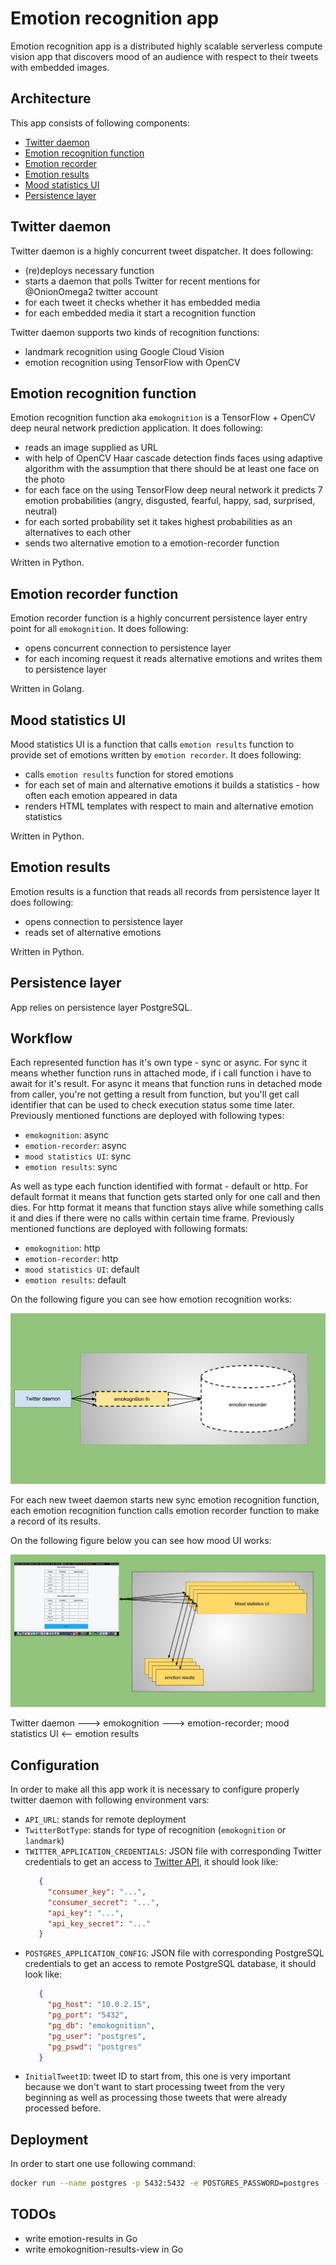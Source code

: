 Emotion recognition app
=======================

Emotion recognition app is a distributed highly scalable serverless compute vision app that discovers mood of an audience with respect to their tweets with embedded images.

Architecture
------------

This app consists of following components:

 - [Twitter daemon](twitter-daemon)
 - [Emotion recognition function](emotion-recognition/emokognition)
 - [Emotion recorder](emotion-recognition/emotion-recorder)
 - [Emotion results](emotion-recognition/emotion-results)
 - [Mood statistics UI](emotion-recognition/emokognition-results-view-html)
 - [Persistence layer](https://www.postgresql.org)

Twitter daemon
--------------

Twitter daemon is a highly concurrent tweet dispatcher. It does following:

 - (re)deploys necessary function
 - starts a daemon that polls Twitter for recent mentions for @OnionOmega2 twitter account
 - for each tweet it checks whether it has embedded media
 - for each embedded media it start a recognition function

Twitter daemon supports two kinds of recognition functions:

 - landmark recognition using Google Cloud Vision
 - emotion recognition using TensorFlow with OpenCV

Emotion recognition function
----------------------------

Emotion recognition function aka `emokognition` is a TensorFlow + OpenCV deep neural network prediction application.
It does following:

 - reads an image supplied as URL
 - with help of OpenCV Haar cascade detection finds faces using adaptive algorithm with the assumption that there should be at least one face on the photo
 - for each face on the using TensorFlow deep neural network it predicts 7 emotion probabilities (angry, disgusted, fearful, happy, sad, surprised, neutral)
 - for each sorted probability set it takes highest probabilities as an alternatives to each other
 - sends two alternative emotion to a emotion-recorder function

Written in Python.

Emotion recorder function
-------------------------

Emotion recorder function is a highly concurrent persistence layer entry point for all `emokognition`.
It does following:

 - opens concurrent connection to persistence layer
 - for each incoming request it reads alternative emotions and writes them to persistence layer

Written in Golang.

Mood statistics UI
------------------

Mood statistics UI is a function that calls `emotion results` function to provide set of emotions written by `emotion recorder`.
It does following:

 - calls `emotion results` function for stored emotions
 - for each set of main and alternative emotions it builds a statistics - how often each emotion appeared in data
 - renders HTML templates with respect to main and alternative emotion statistics

Written in Python.

Emotion results
---------------

Emotion results is a function that reads all records from persistence layer
It does following:

 - opens connection to persistence layer
 - reads set of alternative emotions

Written in Python.

Persistence layer
-----------------

App relies on persistence layer PostgreSQL.

Workflow
--------

Each represented function has it's own type - sync or async.
For sync it means whether function runs in attached mode, if i call function i have to await for it's result.
For async it means that function runs in detached mode from caller, you're not getting a result from function, 
but you'll get call identifier that can be used to check execution status some time later.
Previously mentioned functions are deployed with following types:

 - `emokognition`:  async
 - `emotion-recorder`:  async
 - `mood statistics UI`:  sync
 - `emotion results`:  sync

As well as type each function identified with format - default or http.
For default format it means that function gets started only for one call and then dies.
For http format it means that function stays alive while something calls it and dies if there were no calls within certain time frame.
Previously mentioned functions are deployed with following formats:

 - `emokognition`: http
 - `emotion-recorder`:  http
 - `mood statistics UI`:  default
 - `emotion results`:  default

On the following figure you can see how emotion recognition works:

![emotion recognition flow](emokognition.png)

For each new tweet daemon starts new sync emotion recognition function, each emotion recognition function calls emotion recorder function to make a record of its results. 

On the following figure below you can see how mood UI works:

![mood ui compiling flow](mood-ui-flow.jpg)

Twitter daemon ---> emokognition ---> emotion-recorder; mood statistics UI <-- emotion results

Configuration
-------------

In order to make all this app work it is necessary to configure properly twitter daemon with following environment vars:

 - `API_URL`: stands for remote deployment
 - `TwitterBotType`: stands for type of recognition (`emokognition` or `landmark`)
 - `TWITTER_APPLICATION_CREDENTIALS`: JSON file with corresponding Twitter credentials to get an access to [Twitter API](https://dev.twitter.com/rest/public),
    it should look like:
    ```json
       {
         "consumer_key": "...",
         "consumer_secret": "...",
         "api_key": "...",
         "api_key_secret": "..."
       }
    ```
 - `POSTGRES_APPLICATION_CONFIG`: JSON file with corresponding PostgreSQL credentials to get an access to remote PostgreSQL database,
   it should look like:
   ```json
      {
        "pg_host": "10.0.2.15",
        "pg_port": "5432",
        "pg_db": "emokognition",
        "pg_user": "postgres",
        "pg_pswd": "postgres"
      }
   ```
 - `InitialTweetID`: tweet ID to start from, this one is very important because we don't want to start processing tweet from the very beginning
    as well as processing those tweets that were already processed before.

Deployment
----------

In order to start one use following command:
```bash
docker run --name postgres -p 5432:5432 -e POSTGRES_PASSWORD=postgres -e POSTGRES_DB=emokognition -e POSTGRES_USER=postgres -d postgres
```

TODOs
-----

 - write emotion-results in Go
 - write emokognition-results-view in Go
